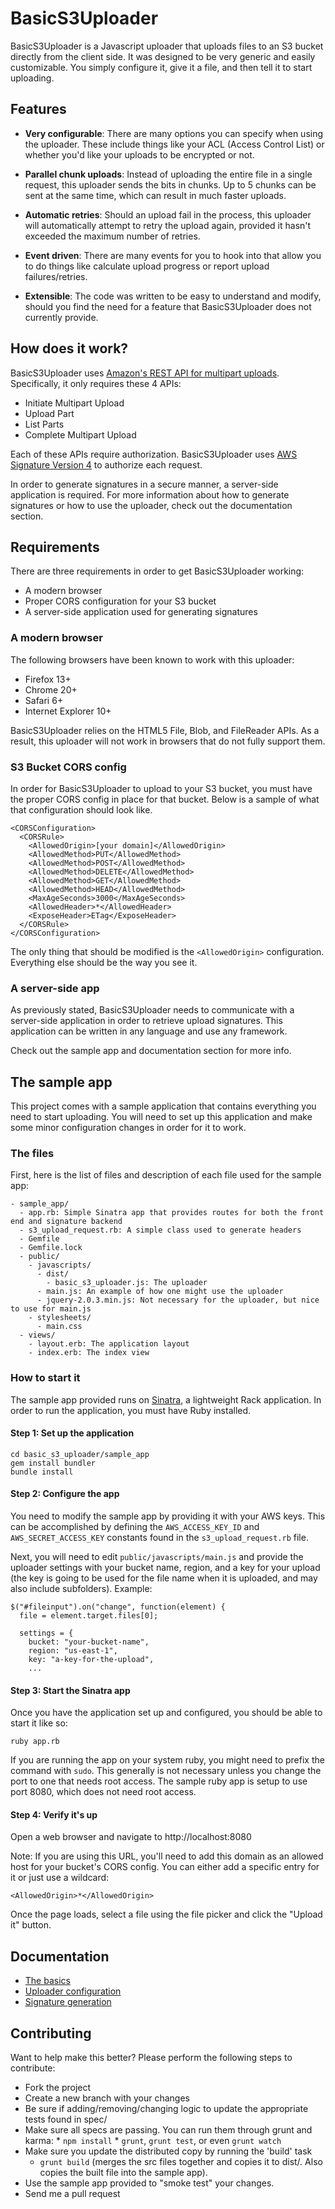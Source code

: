 # BasicS3Uploader

BasicS3Uploader is a Javascript uploader that uploads files to an S3 bucket directly
from the client side. It was designed to be very generic and easily customizable.
You simply configure it, give it a file, and then tell it to start uploading.

## Features

- __Very configurable__: There are many options you can specify when using the uploader.
These include things like your ACL (Access Control List) or whether you'd like your uploads
to be encrypted or not.

- __Parallel chunk uploads__: Instead of uploading the entire file in a single request,
this uploader sends the bits in chunks. Up to 5 chunks can be sent at the same time, which
can result in much faster uploads.

- __Automatic retries__: Should an upload fail in the process, this uploader will
automatically attempt to retry the upload again, provided it hasn't exceeded the
maximum number of retries.

- __Event driven__: There are many events for you to hook into that allow you to
do things like calculate upload progress or report upload failures/retries.

- __Extensible__: The code was written to be easy to understand and modify, should
you find the need for a feature that BasicS3Uploader does not currently provide.

## How does it work?

BasicS3Uploader uses [Amazon's REST API for multipart uploads](http://docs.aws.amazon.com/AmazonS3/latest/dev/UsingRESTAPImpUpload.html).
Specifically, it only requires these 4 APIs:

- Initiate Multipart Upload
- Upload Part
- List Parts
- Complete Multipart Upload

Each of these APIs require authorization. BasicS3Uploader uses [AWS Signature Version 4](http://docs.aws.amazon.com/AmazonS3/latest/API/sig-v4-authenticating-requests.html) to authorize each request.

In order to generate signatures in a secure manner, a server-side application is required. For more information
about how to generate signatures or how to use the uploader, check out the documentation section. 

## Requirements

There are three requirements in order to get BasicS3Uploader working:

- A modern browser
- Proper CORS configuration for your S3 bucket
- A server-side application used for generating signatures

### A modern browser

The following browsers have been known to work with this uploader:

- Firefox 13+
- Chrome 20+
- Safari 6+
- Internet Explorer 10+

BasicS3Uploader relies on the HTML5 File, Blob, and FileReader APIs. As a result,
this uploader will not work in browsers that do not fully support them.

### S3 Bucket CORS config

In order for BasicS3Uploader to upload to your S3 bucket, you must have the proper
CORS config in place for that bucket. Below is a sample of what that configuration
should look like.

    <CORSConfiguration>
      <CORSRule>
        <AllowedOrigin>[your domain]</AllowedOrigin>
        <AllowedMethod>PUT</AllowedMethod>
        <AllowedMethod>POST</AllowedMethod>
        <AllowedMethod>DELETE</AllowedMethod>
        <AllowedMethod>GET</AllowedMethod>
        <AllowedMethod>HEAD</AllowedMethod>
        <MaxAgeSeconds>3000</MaxAgeSeconds>
        <AllowedHeader>*</AllowedHeader>
        <ExposeHeader>ETag</ExposeHeader>
      </CORSRule>
    </CORSConfiguration>

The only thing that should be modified is the `<AllowedOrigin>` configuration. Everything
else should be the way you see it.

### A server-side app

As previously stated, BasicS3Uploader needs to communicate with a server-side application
in order to retrieve upload signatures. This application can be written in any language
and use any framework.

Check out the sample app and documentation section for more info.

## The sample app

This project comes with a sample application that contains everything you need to start
uploading. You will need to set up this application and make some minor configuration
changes in order for it to work.

### The files

First, here is the list of files and description of each file used for the sample app:

    - sample_app/
      - app.rb: Simple Sinatra app that provides routes for both the front end and signature backend
      - s3_upload_request.rb: A simple class used to generate headers
      - Gemfile 
      - Gemfile.lock
      - public/
        - javascripts/
          - dist/
            - basic_s3_uploader.js: The uploader
          - main.js: An example of how one might use the uploader
          - jquery-2.0.3.min.js: Not necessary for the uploader, but nice to use for main.js
        - stylesheets/
          - main.css
      - views/
        - layout.erb: The application layout
        - index.erb: The index view

### How to start it

The sample app provided runs on [Sinatra](http://www.sinatrarb.com/), a lightweight Rack application.
In order to run the application, you must have Ruby installed.

#### Step 1: Set up the application

    cd basic_s3_uploader/sample_app
    gem install bundler
    bundle install

#### Step 2: Configure the app

You need to modify the sample app by providing it with your AWS keys. This can
be accomplished by defining the `AWS_ACCESS_KEY_ID` and `AWS_SECRET_ACCESS_KEY`
constants found in the `s3_upload_request.rb` file.

Next, you will need to edit `public/javascripts/main.js` and provide the uploader settings with
your bucket name, region, and a key for your upload (the key is going to be used for the
file name when it is uploaded, and may also include subfolders).
Example:

    $("#fileinput").on("change", function(element) {
      file = element.target.files[0];

      settings = {
        bucket: "your-bucket-name",
        region: "us-east-1",
        key: "a-key-for-the-upload",
        ...

#### Step 3: Start the Sinatra app

Once you have the application set up and configured, you should be able to start it like so:

    ruby app.rb

If you are running the app on your system ruby, you might need to prefix the command with
`sudo`.  This generally is not necessary unless you change the port to one that needs root
access.  The sample ruby app is setup to use port 8080, which does not need root access.

#### Step 4: Verify it's up

Open a web browser and navigate to http://localhost:8080

Note: If you are using this URL, you'll need to add this domain as an allowed host for your bucket's
CORS config. You can either add a specific entry for it or just use a wildcard:

    <AllowedOrigin>*</AllowedOrigin>

Once the page loads, select a file using the file picker and click the "Upload it" button.

## Documentation

- [The basics](https://github.com/JAndritsch/basic_s3_uploader/blob/master/docs/how_to_use.md)
- [Uploader configuration](https://github.com/JAndritsch/basic_s3_uploader/blob/master/docs/upload_config.md)
- [Signature generation](https://github.com/JAndritsch/basic_s3_uploader/blob/master/docs/signature_generation.md)

## Contributing

Want to help make this better? Please perform the following steps to contribute:

- Fork the project
- Create a new branch with your changes
- Be sure if adding/removing/changing logic to update the appropriate tests found in spec/
- Make sure all specs are passing. You can run them through grunt and karma:
      * `npm install`
      * `grunt`, `grunt test`, or even `grunt watch`
- Make sure you update the distributed copy by running the 'build' task
  * `grunt build` (merges the src files together and copies it to dist/. Also copies the
  built file into the sample app).
- Use the sample app provided to "smoke test" your changes.
- Send me a pull request
